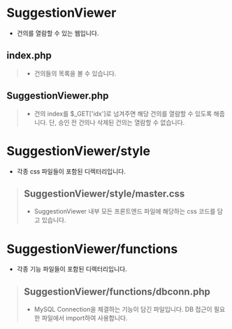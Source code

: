 # SuggestionViewer
* 건의를 열람할 수 있는 웹입니다.

## index.php
>- 건의들의 목록을 볼 수 있습니다.

## SuggestionViewer.php
>- 건의 index를 $_GET['idx']로 넘겨주면 해당 건의를 열람할 수 있도록 해줍니다. 단, 승인 전 건의나 삭제된 건의는 열람할 수 없습니다.

# SuggestionViewer/style
* 각종 css 파일들이 포함된 디렉터리입니다.
  
>## SuggestionViewer/style/master.css
>* SuggestionViewer 내부 모든 프론트엔드 파일에 해당하는 css 코드를 담고 있습니다.

# SuggestionViewer/functions
* 각종 기능 파일들이 포함된 디렉터리입니다.
  
>## SuggestionViewer/functions/dbconn.php
>* MySQL Connection을 체결하는 기능이 담긴 파일입니다. DB 접근이 필요한 파일에서 import하여 사용합니다.
